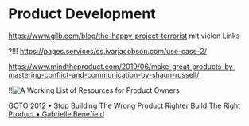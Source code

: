 # Product Development

https://www.gilb.com/blog/the-happy-project-terrorist mit vielen Links

?!!! https://pages.services/ss.ivarjacobson.com/use-case-2/

https://www.mindtheproduct.com/2019/06/make-great-products-by-mastering-conflict-and-communication-by-shaun-russell/

!!![A Working List of Resources for Product Owners](http://www.andycleff.com/2018/01/resources-for-product-owners/)

[GOTO 2012 • Stop Building The Wrong Product Righter Build The Right Product • Gabrielle Benefield](https://www.youtube.com/watch?v=5lRgYrYHB8k)